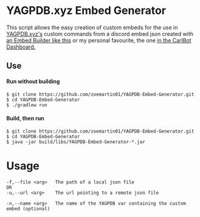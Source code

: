 # YAGPDB.xyz Embed Generator

This script allows the easy creation of custom embeds for the use in [YAGPDB.xyz's](https://yagpdb.xyz/) custom commands from a discord embed json created with
[an Embed Builder like this](https://embedbuilder.nadekobot.me/) or my personal favourite, the one [in the CarlBot Dashboard.](https://carl.gg/)

## Use
#### Run without building
```console
$ git clone https://github.com/zoemartin01/YAGPDB-Embed-Generator.git
$ cd YAGPDB-Embed-Generator
$ ./gradlew run
```

#### Build, then run
```console
$ git clone https://github.com/zoemartin01/YAGPDB-Embed-Generator.git
$ cd YAGPDB-Embed-Generator
$ java -jar build/libs/YAGPDB-Embed-Generator-*.jar
```

# Usage
```
-f,--file <arg>   The path of a local json file
OR
-u,--url <arg>    The url pointing to a remote json file

-n,--name <arg>   The name of the YAGPDB var containing the custom embed (optional)
```